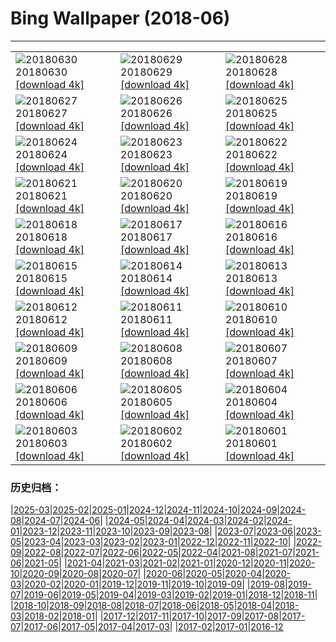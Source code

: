 # Bing Wallpaper (2018-06)
**************

<table><tr><td><img class="wallpaper" src="https://www.bing.com/az/hprichbg/rb/MeteorCrater_EN-US9993563603_1920x1080.jpg" alt="20180630"> 20180630 <a href="https://www.bing.com/az/hprichbg/rb/MeteorCrater_EN-US9993563603_UHD.jpg">[download 4k]</a></td><td><img class="wallpaper" src="https://www.bing.com/az/hprichbg/rb/AuroraPhotographer_EN-US10752129713_1920x1080.jpg" alt="20180629"> 20180629 <a href="https://www.bing.com/az/hprichbg/rb/AuroraPhotographer_EN-US10752129713_UHD.jpg">[download 4k]</a></td><td><img class="wallpaper" src="https://www.bing.com/az/hprichbg/rb/CompositeBeach_EN-US10477241178_1920x1080.jpg" alt="20180628"> 20180628 <a href="https://www.bing.com/az/hprichbg/rb/CompositeBeach_EN-US10477241178_UHD.jpg">[download 4k]</a></td></tr><tr><td><img class="wallpaper" src="https://www.bing.com/az/hprichbg/rb/ConcreteDinosaurs_EN-US9038296644_1920x1080.jpg" alt="20180627"> 20180627 <a href="https://www.bing.com/az/hprichbg/rb/ConcreteDinosaurs_EN-US9038296644_UHD.jpg">[download 4k]</a></td><td><img class="wallpaper" src="https://www.bing.com/az/hprichbg/rb/MorondavaBaobab_EN-US11363642614_1920x1080.jpg" alt="20180626"> 20180626 <a href="https://www.bing.com/az/hprichbg/rb/MorondavaBaobab_EN-US11363642614_UHD.jpg">[download 4k]</a></td><td><img class="wallpaper" src="https://www.bing.com/az/hprichbg/rb/MODIS_EN-US13699515239_1920x1080.jpg" alt="20180625"> 20180625 <a href="https://www.bing.com/az/hprichbg/rb/MODIS_EN-US13699515239_UHD.jpg">[download 4k]</a></td></tr><tr><td><img class="wallpaper" src="https://www.bing.com/az/hprichbg/rb/MinneapolisPride_EN-US8577554439_1920x1080.jpg" alt="20180624"> 20180624 <a href="https://www.bing.com/az/hprichbg/rb/MinneapolisPride_EN-US8577554439_UHD.jpg">[download 4k]</a></td><td><img class="wallpaper" src="https://www.bing.com/az/hprichbg/rb/Europa_EN-US12048620642_1920x1080.jpg" alt="20180623"> 20180623 <a href="https://www.bing.com/az/hprichbg/rb/Europa_EN-US12048620642_UHD.jpg">[download 4k]</a></td><td><img class="wallpaper" src="https://www.bing.com/az/hprichbg/rb/DogWork_EN-US10032511594_1920x1080.jpg" alt="20180622"> 20180622 <a href="https://www.bing.com/az/hprichbg/rb/DogWork_EN-US10032511594_UHD.jpg">[download 4k]</a></td></tr><tr><td><img class="wallpaper" src="https://www.bing.com/az/hprichbg/rb/RedRocksYoga_EN-US9887175850_1920x1080.jpg" alt="20180621"> 20180621 <a href="https://www.bing.com/az/hprichbg/rb/RedRocksYoga_EN-US9887175850_UHD.jpg">[download 4k]</a></td><td><img class="wallpaper" src="https://www.bing.com/az/hprichbg/rb/WorldRefugeeDay_EN-US5421237644_1920x1080.jpg" alt="20180620"> 20180620 <a href="https://www.bing.com/az/hprichbg/rb/WorldRefugeeDay_EN-US5421237644_UHD.jpg">[download 4k]</a></td><td><img class="wallpaper" src="https://www.bing.com/az/hprichbg/rb/AlvinAileyRevelations_EN-US9442717509_1920x1080.jpg" alt="20180619"> 20180619 <a href="https://www.bing.com/az/hprichbg/rb/AlvinAileyRevelations_EN-US9442717509_UHD.jpg">[download 4k]</a></td></tr><tr><td><img class="wallpaper" src="https://www.bing.com/az/hprichbg/rb/SanMiguelFishing_EN-US10852654681_1920x1080.jpg" alt="20180618"> 20180618 <a href="https://www.bing.com/az/hprichbg/rb/SanMiguelFishing_EN-US10852654681_UHD.jpg">[download 4k]</a></td><td><img class="wallpaper" src="https://www.bing.com/az/hprichbg/rb/OstrichDad_EN-US10027687919_1920x1080.jpg" alt="20180617"> 20180617 <a href="https://www.bing.com/az/hprichbg/rb/OstrichDad_EN-US10027687919_UHD.jpg">[download 4k]</a></td><td><img class="wallpaper" src="https://www.bing.com/az/hprichbg/rb/SpainSurfer_EN-US11271138486_1920x1080.jpg" alt="20180616"> 20180616 <a href="https://www.bing.com/az/hprichbg/rb/SpainSurfer_EN-US11271138486_UHD.jpg">[download 4k]</a></td></tr><tr><td><img class="wallpaper" src="https://www.bing.com/az/hprichbg/rb/TinyLadybird_EN-US12806525259_1920x1080.jpg" alt="20180615"> 20180615 <a href="https://www.bing.com/az/hprichbg/rb/TinyLadybird_EN-US12806525259_UHD.jpg">[download 4k]</a></td><td><img class="wallpaper" src="https://www.bing.com/az/hprichbg/rb/FlagPlaza_EN-US10389404032_1920x1080.jpg" alt="20180614"> 20180614 <a href="https://www.bing.com/az/hprichbg/rb/FlagPlaza_EN-US10389404032_UHD.jpg">[download 4k]</a></td><td><img class="wallpaper" src="https://www.bing.com/az/hprichbg/rb/DandelionXray_EN-US8764727533_1920x1080.jpg" alt="20180613"> 20180613 <a href="https://www.bing.com/az/hprichbg/rb/DandelionXray_EN-US8764727533_UHD.jpg">[download 4k]</a></td></tr><tr><td><img class="wallpaper" src="https://www.bing.com/az/hprichbg/rb/Kiasma_EN-US13083124808_1920x1080.jpg" alt="20180612"> 20180612 <a href="https://www.bing.com/az/hprichbg/rb/Kiasma_EN-US13083124808_UHD.jpg">[download 4k]</a></td><td><img class="wallpaper" src="https://www.bing.com/az/hprichbg/rb/GBRBday_EN-US12873687095_1920x1080.jpg" alt="20180611"> 20180611 <a href="https://www.bing.com/az/hprichbg/rb/GBRBday_EN-US12873687095_UHD.jpg">[download 4k]</a></td><td><img class="wallpaper" src="https://www.bing.com/az/hprichbg/rb/PenaNationalPalace_EN-US11543993811_1920x1080.jpg" alt="20180610"> 20180610 <a href="https://www.bing.com/az/hprichbg/rb/PenaNationalPalace_EN-US11543993811_UHD.jpg">[download 4k]</a></td></tr><tr><td><img class="wallpaper" src="https://www.bing.com/az/hprichbg/rb/YarnBombing_EN-US9558012661_1920x1080.jpg" alt="20180609"> 20180609 <a href="https://www.bing.com/az/hprichbg/rb/YarnBombing_EN-US9558012661_UHD.jpg">[download 4k]</a></td><td><img class="wallpaper" src="https://www.bing.com/az/hprichbg/rb/WorldOceanDay_EN-US8399727104_1920x1080.jpg" alt="20180608"> 20180608 <a href="https://www.bing.com/az/hprichbg/rb/WorldOceanDay_EN-US8399727104_UHD.jpg">[download 4k]</a></td><td><img class="wallpaper" src="https://www.bing.com/az/hprichbg/rb/WhalePod_EN-US8062526731_1920x1080.jpg" alt="20180607"> 20180607 <a href="https://www.bing.com/az/hprichbg/rb/WhalePod_EN-US8062526731_UHD.jpg">[download 4k]</a></td></tr><tr><td><img class="wallpaper" src="https://www.bing.com/az/hprichbg/rb/FlyinDrivein_EN-US11097970692_1920x1080.jpg" alt="20180606"> 20180606 <a href="https://www.bing.com/az/hprichbg/rb/FlyinDrivein_EN-US11097970692_UHD.jpg">[download 4k]</a></td><td><img class="wallpaper" src="https://www.bing.com/az/hprichbg/rb/AuburnBalloons_EN-US8649124966_1920x1080.jpg" alt="20180605"> 20180605 <a href="https://www.bing.com/az/hprichbg/rb/AuburnBalloons_EN-US8649124966_UHD.jpg">[download 4k]</a></td><td><img class="wallpaper" src="https://www.bing.com/az/hprichbg/rb/PJ_EN-US10859560585_1920x1080.jpg" alt="20180604"> 20180604 <a href="https://www.bing.com/az/hprichbg/rb/PJ_EN-US10859560585_UHD.jpg">[download 4k]</a></td></tr><tr><td><img class="wallpaper" src="https://www.bing.com/az/hprichbg/rb/Liverpool_EN-US13569067979_1920x1080.jpg" alt="20180603"> 20180603 <a href="https://www.bing.com/az/hprichbg/rb/Liverpool_EN-US13569067979_UHD.jpg">[download 4k]</a></td><td><img class="wallpaper" src="https://www.bing.com/az/hprichbg/rb/R2R2R_EN-US10372399721_1920x1080.jpg" alt="20180602"> 20180602 <a href="https://www.bing.com/az/hprichbg/rb/R2R2R_EN-US10372399721_UHD.jpg">[download 4k]</a></td><td><img class="wallpaper" src="https://www.bing.com/az/hprichbg/rb/SamoaRowing_EN-US10236837357_1920x1080.jpg" alt="20180601"> 20180601 <a href="https://www.bing.com/az/hprichbg/rb/SamoaRowing_EN-US10236837357_UHD.jpg">[download 4k]</a></td></tr></table>

### 历史归档：

|[2025-03](/../2025-03/2025-03.md)|[2025-02](/../2025-02/2025-02.md)|[2025-01](/../2025-01/2025-01.md)|[2024-12](/../2024-12/2024-12.md)|[2024-11](/../2024-11/2024-11.md)|[2024-10](/../2024-10/2024-10.md)|[2024-09](/../2024-09/2024-09.md)|[2024-08](/../2024-08/2024-08.md)|[2024-07](/../2024-07/2024-07.md)|[2024-06](/../2024-06/2024-06.md)|
|[2024-05](/../2024-05/2024-05.md)|[2024-04](/../2024-04/2024-04.md)|[2024-03](/../2024-03/2024-03.md)|[2024-02](/../2024-02/2024-02.md)|[2024-01](/../2024-01/2024-01.md)|[2023-12](/../2023-12/2023-12.md)|[2023-11](/../2023-11/2023-11.md)|[2023-10](/../2023-10/2023-10.md)|[2023-09](/../2023-09/2023-09.md)|[2023-08](/../2023-08/2023-08.md)|
|[2023-07](/../2023-07/2023-07.md)|[2023-06](/../2023-06/2023-06.md)|[2023-05](/../2023-05/2023-05.md)|[2023-04](/../2023-04/2023-04.md)|[2023-03](/../2023-03/2023-03.md)|[2023-02](/../2023-02/2023-02.md)|[2023-01](/../2023-01/2023-01.md)|[2022-12](/../2022-12/2022-12.md)|[2022-11](/../2022-11/2022-11.md)|[2022-10](/../2022-10/2022-10.md)|
|[2022-09](/../2022-09/2022-09.md)|[2022-08](/../2022-08/2022-08.md)|[2022-07](/../2022-07/2022-07.md)|[2022-06](/../2022-06/2022-06.md)|[2022-05](/../2022-05/2022-05.md)|[2022-04](/../2022-04/2022-04.md)|[2021-08](/../2021-08/2021-08.md)|[2021-07](/../2021-07/2021-07.md)|[2021-06](/../2021-06/2021-06.md)|[2021-05](/../2021-05/2021-05.md)|
|[2021-04](/../2021-04/2021-04.md)|[2021-03](/../2021-03/2021-03.md)|[2021-02](/../2021-02/2021-02.md)|[2021-01](/../2021-01/2021-01.md)|[2020-12](/../2020-12/2020-12.md)|[2020-11](/../2020-11/2020-11.md)|[2020-10](/../2020-10/2020-10.md)|[2020-09](/../2020-09/2020-09.md)|[2020-08](/../2020-08/2020-08.md)|[2020-07](/../2020-07/2020-07.md)|
|[2020-06](/../2020-06/2020-06.md)|[2020-05](/../2020-05/2020-05.md)|[2020-04](/../2020-04/2020-04.md)|[2020-03](/../2020-03/2020-03.md)|[2020-02](/../2020-02/2020-02.md)|[2020-01](/../2020-01/2020-01.md)|[2019-12](/../2019-12/2019-12.md)|[2019-11](/../2019-11/2019-11.md)|[2019-10](/../2019-10/2019-10.md)|[2019-09](/../2019-09/2019-09.md)|
|[2019-08](/../2019-08/2019-08.md)|[2019-07](/../2019-07/2019-07.md)|[2019-06](/../2019-06/2019-06.md)|[2019-05](/../2019-05/2019-05.md)|[2019-04](/../2019-04/2019-04.md)|[2019-03](/../2019-03/2019-03.md)|[2019-02](/../2019-02/2019-02.md)|[2019-01](/../2019-01/2019-01.md)|[2018-12](/../2018-12/2018-12.md)|[2018-11](/../2018-11/2018-11.md)|
|[2018-10](/../2018-10/2018-10.md)|[2018-09](/../2018-09/2018-09.md)|[2018-08](/../2018-08/2018-08.md)|[2018-07](/../2018-07/2018-07.md)|[2018-06](/2018-06.md)|[2018-05](/../2018-05/2018-05.md)|[2018-04](/../2018-04/2018-04.md)|[2018-03](/../2018-03/2018-03.md)|[2018-02](/../2018-02/2018-02.md)|[2018-01](/../2018-01/2018-01.md)|
|[2017-12](/../2017-12/2017-12.md)|[2017-11](/../2017-11/2017-11.md)|[2017-10](/../2017-10/2017-10.md)|[2017-09](/../2017-09/2017-09.md)|[2017-08](/../2017-08/2017-08.md)|[2017-07](/../2017-07/2017-07.md)|[2017-06](/../2017-06/2017-06.md)|[2017-05](/../2017-05/2017-05.md)|[2017-04](/../2017-04/2017-04.md)|[2017-03](/../2017-03/2017-03.md)|
|[2017-02](/../2017-02/2017-02.md)|[2017-01](/../2017-01/2017-01.md)|[2016-12](/../2016-12/2016-12.md)